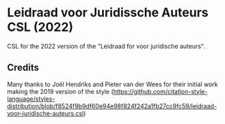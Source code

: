 # Leidraad voor Juridissche Auteurs CSL (2022)
CSL for the 2022 version of the "Leidraad for voor juridische auteurs".


## Credits
Many thanks to Joël Hendriks and Pieter van der Wees for their initial work making the 2019 version of the style (https://github.com/citation-style-language/styles-distribution/blob/f8524f9b9df60e94e98f824f242a1fb27cc9fc59/leidraad-voor-juridische-auteurs.csl)
